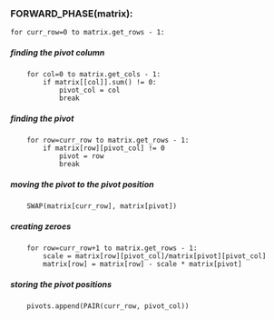 ### FORWARD_PHASE(matrix):

	for curr_row=0 to matrix.get_rows - 1:

##### finding the pivot column
		for col=0 to matrix.get_cols - 1:
			if matrix[[col]].sum() != 0:
				pivot_col = col
				break

##### finding the pivot
		for row=curr_row to matrix.get_rows - 1:
			if matrix[row][pivot_col] != 0
				pivot = row
				break

##### moving the pivot to the pivot position	
		SWAP(matrix[curr_row], matrix[pivot])

##### creating zeroes
		for row=curr_row+1 to matrix.get_rows - 1:
			scale = matrix[row][pivot_col]/matrix[pivot][pivot_col]
			matrix[row] = matrix[row] - scale * matrix[pivot]

##### storing the pivot positions
		pivots.append(PAIR(curr_row, pivot_col))